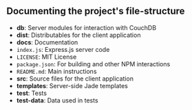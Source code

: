 ## Documenting the project's file-structure

- __db__: Server modules for interaction with CouchDB
- __dist__: Distributables for the client application
- __docs__: Documentation
- `index.js`: Express.js server code
- `LICENSE`: MIT License
- `package.json`: For building and other NPM interactions
- `README.md`: Main instructions
- __src__: Source files for the client application
- __templates__: Server-side Jade templates
- __test__: Tests
- __test-data__: Data used in tests